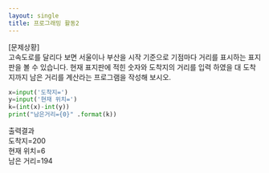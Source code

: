 ```yaml
---
layout: single
title: 프로그래밍 활동2
---
```

[문제상황]  
고속도로를 달리다 보면 서울이나 부산을 시작 기준으로 기점마다 거리를 표시하는 표지판을 볼 수 있습니다.
현재 표지판에 적힌 숫자와 도착지의 거리를 입력 하였을 대 도착지까지 남은 거리를 계산라는 프로그램을 작성해 보시오.

~~~python
x=input('도착지=')
y=input('현재 위치=')
k=(int(x)-int(y))
print("남은거리={0}" .format(k))
~~~
출력결과  
도착지=200  
현재 위치=6  
남은 거리=194

